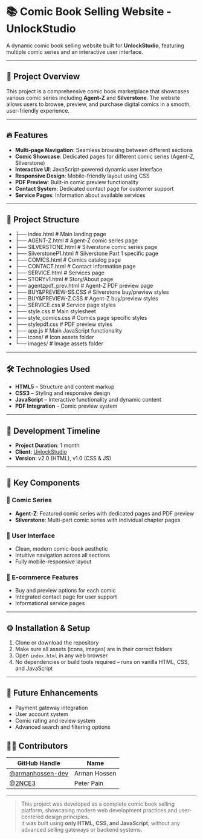 # 📚 Comic Book Selling Website - UnlockStudio

A dynamic comic book selling website built for **UnlockStudio**, featuring multiple comic series and an interactive user interface.

---

## 🚀 Project Overview

This project is a comprehensive comic book marketplace that showcases various comic series including **Agent-Z** and **Silverstone**. The website allows users to browse, preview, and purchase digital comics in a smooth, user-friendly experience.

---

## 🔥 Features

- **Multi-page Navigation**: Seamless browsing between different sections  
- **Comic Showcase**: Dedicated pages for different comic series (Agent-Z, Silverstone)  
- **Interactive UI**: JavaScript-powered dynamic user interface  
- **Responsive Design**: Mobile-friendly layout using CSS  
- **PDF Preview**: Built-in comic preview functionality  
- **Contact System**: Dedicated contact page for customer support  
- **Service Pages**: Information about available services  

---
## 📁 Project Structure

- ├── index.html                # Main landing page
- ├── AGENT-Z.html              # Agent-Z comic series page
- ├── SILVERSTONE.html          # Silverstone comic series page
- ├── SilverstoneP1.html        # Silverstone Part 1 specific page
- ├── COMICS.html               # Comics catalog page
- ├── CONTACT.html              # Contact information page
- ├── SERVICE.html              # Services page
- ├── STORYv1.html              # Story/About page
- ├── agentzpdf_prev.html       # Agent-Z PDF preview page
- ├── BUY&PREVIEW-SS.CSS        # Silverstone buy/preview styles
- ├── BUY&PREVIEW-Z.CSS         # Agent-Z buy/preview styles
- ├── SERVICE.css               # Service page styles
- ├── style.css                 # Main stylesheet
- ├── style_comics.css          # Comics page specific styles
- ├── stylepdf.css              # PDF preview styles
- ├── app.js                    # Main JavaScript functionality
- ├── icons/                    # Icon assets folder
- └── images/                   # Image assets folder

---

## 🛠️ Technologies Used

- **HTML5** – Structure and content markup  
- **CSS3** – Styling and responsive design  
- **JavaScript** – Interactive functionality and dynamic content  
- **PDF Integration** – Comic preview system

---

## 📆 Development Timeline

- **Project Duration**: 1 month
- **Client**: [UnlockStudio](https://www.facebook.com/unlockedoriginal)  
- **Version**: v2.0 (HTML), v1.0 (CSS & JS)

---

## 🎯 Key Components

### 📖 Comic Series

- **Agent-Z**: Featured comic series with dedicated pages and PDF preview  
- **Silverstone**: Multi-part comic series with individual chapter pages  

### 🧭 User Interface

- Clean, modern comic-book aesthetic  
- Intuitive navigation across all sections  
- Fully mobile-responsive layout  

### 🛒 E-commerce Features

- Buy and preview options for each comic  
- Integrated contact page for user support  
- Informational service pages  

---

## ⚙️ Installation & Setup

1. Clone or download the repository
2. Make sure all assets (icons, images) are in their correct folders
3. Open `index.html` in any web browser
4. No dependencies or build tools required – runs on vanilla HTML, CSS, and JavaScript

---

## 🌟 Future Enhancements

- Payment gateway integration  
- User account system  
- Comic rating and review system  
- Advanced search and filtering options  


## 👨‍💻 Contributors

| GitHub Handle | Name           |
|---------------|----------------|
| [@armanhossen-dev](https://github.com/armanhossen-dev) | Arman Hossen |
| [@2NCE3](https://github.com/2NCE3) | Peter Pain   |

---

> This project was developed as a complete comic book selling platform, showcasing modern web development practices and user-centered design principles.  
> It was built using **only HTML, CSS, and JavaScript**, without any advanced selling gateways or backend systems.

